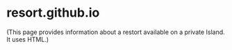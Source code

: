 # resort.github.io
(This page provides information about a restort available on a private Island. It uses HTML.)

